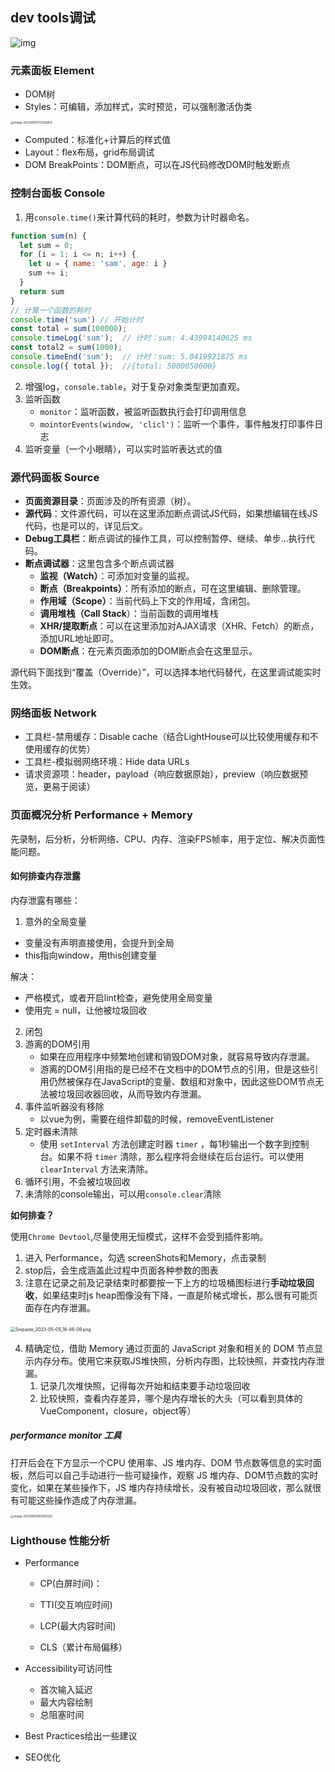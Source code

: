 ## dev tools调试

![img](https://p3-juejin.byteimg.com/tos-cn-i-k3u1fbpfcp/53b5cbe889d04380aaa87e2ed7aa211a~tplv-k3u1fbpfcp-zoom-in-crop-mark:1512:0:0:0.awebp)

### 元素面板 Element

+ DOM树
+ Styles：可编辑，添加样式，实时预览，可以强制激活伪类

<img src="C:\Users\MSK\AppData\Roaming\Typora\typora-user-images\image-20230830131332852.png" alt="image-20230830131332852" style="zoom:33%;" />

+ Computed：标准化+计算后的样式值
+ Layout：flex布局，grid布局调试
+ DOM BreakPoints：DOM断点，可以在JS代码修改DOM时触发断点

### 控制台面板 Console

1. 用`console.time()`来计算代码的耗时，参数为计时器命名。

```js
function sum(n) {
  let sum = 0;
  for (i = 1; i <= n; i++) {
    let u = { name: 'sam', age: i }
    sum += i;
  }
  return sum
}
// 计算一个函数的耗时
console.time('sum') // 开始计时
const total = sum(100000);
console.timeLog('sum');  // 计时：sum: 4.43994140625 ms
const total2 = sum(1000);
console.timeEnd('sum');  // 计时：sum: 5.0419921875 ms
console.log({ total });  //{total: 5000050000}
```

2. 增强log，`console.table`，对于复杂对象类型更加直观。
3. 监听函数
   + `monitor`：监听函数，被监听函数执行会打印调用信息
   + `mointorEvents(window, 'clicl')`：监听一个事件，事件触发打印事件日志
4. 监听变量（一个小眼睛），可以实时监听表达式的值

### 源代码面板 Source

+ **页面资源目录**：页面涉及的所有资源（树）。
+ **源代码**：文件源代码，可以在这里添加断点调试JS代码，如果想编辑在线JS代码，也是可以的，详见后文。
+ **Debug工具栏**：断点调试的操作工具，可以控制暂停、继续、单步...执行代码。
+ **断点调试器**：这里包含多个断点调试器
  + **监视（Watch）**：可添加对变量的监视。
  + **断点（Breakpoints）**：所有添加的断点，可在这里编辑、删除管理。
  + **作用域（Scope）**：当前代码上下文的作用域，含闭包。
  + **调用堆栈（Call Stack**）：当前函数的调用堆栈
  + **XHR/提取断点**：可以在这里添加对AJAX请求（XHR、Fetch）的断点，添加URL地址即可。
  + **DOM断点**：在元素页面添加的DOM断点会在这里显示。


源代码下面找到“覆盖（Override）”，可以选择本地代码替代，在这里调试能实时生效。

### 网络面板 Network

+ 工具栏-禁用缓存：Disable cache（结合LightHouse可以比较使用缓存和不使用缓存的优势）
+ 工具栏-模拟弱网络环境：Hide data URLs
+ 请求资源项：header，payload（响应数据原始），preview（响应数据预览，更易于阅读）

### 页面概况分析 Performance + Memory

先录制，后分析，分析网络、CPU、内存、渲染FPS帧率，用于定位、解决页面性能问题。

#### 如何排查内存泄露

内存泄露有哪些：

1. 意外的全局变量

+ 变量没有声明直接使用，会提升到全局
+ this指向window，用this创建变量

解决：

+ 严格模式，或者开启lint检查，避免使用全局变量
+ 使用完 = null，让他被垃圾回收

2. 闭包
3. 游离的DOM引用
   + 如果在应用程序中频繁地创建和销毁DOM对象，就容易导致内存泄漏。
   + 游离的DOM引用指的是已经不在文档中的DOM节点的引用，但是这些引用仍然被保存在JavaScript的变量、数组和对象中，因此这些DOM节点无法被垃圾回收器回收，从而导致内存泄漏。
4. 事件监听器没有移除
   + 以vue为例，需要在组件卸载的时候，removeEventListener
5. 定时器未清除
   + 使用 `setInterval` 方法创建定时器 `timer` ，每1秒输出一个数字到控制台。如果不将 `timer` 清除，那么程序将会继续在后台运行。可以使用 `clearInterval` 方法来清除。
6. 循环引用，不会被垃圾回收
7. 未清除的console输出，可以用`console.clear`清除



**如何排查？**

使用`Chrome Devtool`,尽量使用无恒模式，这样不会受到插件影响。

1. 进入 Performance，勾选 screenShots和Memory，点击录制
2. stop后，会生成涵盖此过程中页面各种参数的图表
3. 注意在记录之前及记录结束时都要按一下上方的垃圾桶图标进行**手动垃圾回收**，如果结束时js heap图像没有下降，一直是阶梯式增长，那么很有可能页面存在内存泄漏。

​	<img src="https://p6-juejin.byteimg.com/tos-cn-i-k3u1fbpfcp/ff65ad2f8d9746e0a7b54146eb569c78~tplv-k3u1fbpfcp-zoom-in-crop-mark:1512:0:0:0.awebp?" alt="Snipaste_2023-05-09_18-46-09.png" style="zoom:50%;" />		



4. 精确定位，借助 Memory 通过页面的 JavaScript 对象和相关的 DOM 节点显示内存分布。使用它来获取JS堆快照，分析内存图，比较快照，并查找内存泄漏。
   1. 记录几次堆快照，记得每次开始和结束要手动垃圾回收
   2. 比较快照，查看内存差异，哪个是内存增长的大头（可以看到具体的VueComponent，closure，object等）

##### performance monitor 工具

打开后会在下方显示一个CPU 使用率、JS 堆内存、DOM 节点数等信息的实时面板，然后可以自己手动进行一些可疑操作，观察 JS 堆内存、DOM节点数的实时变化，如果在某些操作下，JS 堆内存持续增长，没有被自动垃圾回收，那么就很有可能这些操作造成了内存泄漏。

<img src="C:\Users\MSK\AppData\Roaming\Typora\typora-user-images\image-20230830181355320.png" alt="image-20230830181355320" style="zoom:33%;" />

### Lighthouse 性能分析

+ Performance

  + CP(白屏时间)：

  + TTI(交互响应时间)

  + LCP(最大内容时间)
  + CLS（累计布局偏移）

+ Accessibility可访问性

  + 首次输入延迟
  + 最大内容绘制
  + 总阻塞时间

+ Best Practices给出一些建议

+ SEO优化

